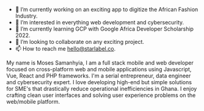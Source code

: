 - 🔭 I’m currently working on an exciting app to digitize the African Fashion Industry.
- 👀 I’m interested in everything web development and cybersecurity.
- 🌱 I’m currently learning GCP with Google Africa Developer Scholarship 2022.
- 💞️ I’m looking to collaborate on any exciting project.
- 📫 How to reach me hello@starlabel.co.

My name is Moses Samanhyia, I am a full stack mobile and web developer focused on cross-platform web and mobile applications using Javascript, Vue, React and PHP frameworks. 
I'm a serial entrepreneur, data engineer and cybersecurity expert. I love developing high-end but simple solutions for SME's that drastically reduce operational inefficiencies in Ghana. 
I enjoy crafting clean user interfaces and solving user experience problems on the web/mobile platform.

<!---
starlabelgh/starlabelgh is a ✨ special ✨ repository because its `README.md` (this file) appears on your GitHub profile.
You can click the Preview link to take a look at your changes.
--->
